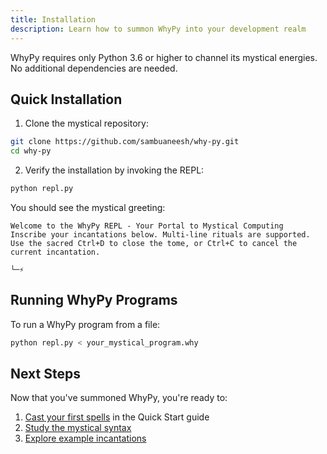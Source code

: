 ```yaml
---
title: Installation
description: Learn how to summon WhyPy into your development realm
---
```


WhyPy requires only Python 3.6 or higher to channel its mystical energies. No additional dependencies are needed.

## Quick Installation

1. Clone the mystical repository:

```bash
git clone https://github.com/sambuaneesh/why-py.git
cd why-py
```

2. Verify the installation by invoking the REPL:

```bash
python repl.py
```

You should see the mystical greeting:

```
Welcome to the WhyPy REPL - Your Portal to Mystical Computing
Inscribe your incantations below. Multi-line rituals are supported.
Use the sacred Ctrl+D to close the tome, or Ctrl+C to cancel the current incantation.

└─⚡
```

## Running WhyPy Programs

To run a WhyPy program from a file:

```bash
python repl.py < your_mystical_program.why
```

## Next Steps

Now that you've summoned WhyPy, you're ready to:
1. [Cast your first spells](quick-start.md) in the Quick Start guide
2. [Study the mystical syntax](/language-guide/syntax-overview)
3. [Explore example incantations](/examples/basic) 
